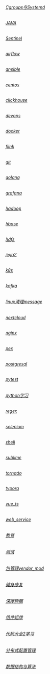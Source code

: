 ###### [Cgroups与Systemd](.NOTES/Cgroups与Systemd.md)
###### [JAVA](.NOTES/JAVA.md)
###### [Sentinel](.NOTES/Sentinel.md)
###### [airflow](.NOTES/airflow.md)
###### [ansible](.NOTES/ansible.md)
###### [centos](.NOTES/centos.md)
###### [clickhouse](.NOTES/clickhouse.md)
###### [devops](.NOTES/devops.md)
###### [docker](.NOTES/docker.md)
###### [flink](.NOTES/flink.md)
###### [git](.NOTES/git.md)
###### [golang](.NOTES/golang.md)
###### [grafana](.NOTES/grafana.md)
###### [hadoop](.NOTES/hadoop.md)
###### [hbase](.NOTES/hbase.md)
###### [hdfs](.NOTES/hdfs.md)
###### [jinja2](.NOTES/jinja2.md)
###### [k8s](.NOTES/k8s.md)
###### [kafka](.NOTES/kafka.md)
###### [linux清理message](.NOTES/linux清理message.md)
###### [nextcloud](.NOTES/nextcloud.md)
###### [nginx](.NOTES/nginx.md)
###### [pex](.NOTES/pex.md)
###### [postgresql](.NOTES/postgresql.md)
###### [pytest](.NOTES/pytest.md)
###### [python学习](.NOTES/python学习.md)
###### [regex](.NOTES/regex.md)
###### [selenium](.NOTES/selenium.md)
###### [shell](.NOTES/shell.md)
###### [sublime](.NOTES/sublime.md)
###### [tornado](.NOTES/tornado.md)
###### [typora](.NOTES/typora.md)
###### [vue_ts](.NOTES/vue_ts.md)
###### [web_service](.NOTES/web_service)
###### [教育](.NOTES/教育.md)
###### [测试](.NOTES/测试.md)
###### [包管理vendor_mod](.NOTES/包管理vendor_mod.md)
###### [健身康复](.NOTES/健身康复.md)
###### [深度睡眠](.NOTES/深度睡眠.md)
###### [组件运维](.NOTES/组件运维.md)
###### [代码大全2学习](.NOTES/代码大全2学习.md)
###### [分布式配置管理](.NOTES/分布式配置管理.md)
###### [数据结构与算法](.NOTES/数据结构与算法.md)
